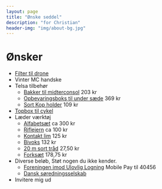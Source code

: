 ```yaml
---
layout: page
title: "Ønske seddel"
description: "for Christian"
header-img: "img/about-bg.jpg"
---
```

# Ønsker

* [Filter til drone](https://www.amazon.de/dp/B0B18KHLF8/?tag=prdk-ce0d-21&creative=22662&creativeASIN=B0B2PGXBC6&linkCode=df0&th=1) 
* Vinter MC handske
* Telsa tilbehør
  * [Bakker til midterconsol](https://shop.tesla.com/da_dk/product/model-3_y-bakker-til-midterkonsollen) 203 kr
  * [Opbevaringsboks til under sæde](https://greencargear.dk/vare/opbevaringsboks-tesla-model-y) 369 kr
  * [Sort Kop holder](https://greencargear.dk/vare/tesla_kopholder) 109 kr
* [Topbox til cykel](https://www.xlmoto.dk/product/topboks-xlmoto-pronto-30l_pid-PIA-174059)
* Læder værktøj
  * [Alfabetsæt](https://www.laederiet.dk/shop/381-alfabet--og-talsaet/7321-alfabet-og-talsaet-8134/) ca 300 kr
  * [Riflejern](https://www.laederiet.dk/shop/275-riflejern-mm/5188-riflejern-justerbart-/) ca 100 kr
  * [Kontakt lim](https://www.harald-nyborg.dk/dana-lim-kontaktlim-1-l) 125 kr
  * [Bivoks](https://www.laederiet.dk/shop/193-traad/5362-bivoks-til-traad/) 132 kr 
  * [20 m sort tråd](https://www.laederiet.dk/shop/193-traad/5352-kunstsenetraad-nr-1/) 27,50 kr
  * [Forksæt](https://www.laederiet.dk/shop/170-forke-og-syle/5156-forkesaet/) 178,75 kr
* Diverse beløb, Støt nogen du ikke kender.
  * [Foreningen imod Ulovlig Logning](https://ulovliglogning.dk/#wannahelp) Mobile Pay til 40456
  * [Dansk søredningsselskab](https://dsrs.dk/stot-os)
* Invitere mig ud
